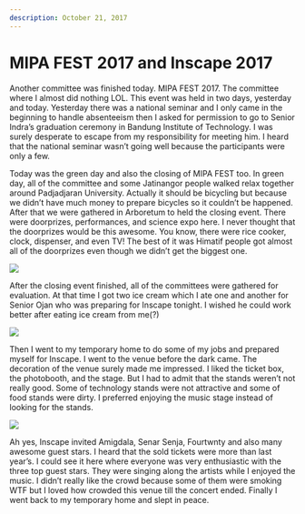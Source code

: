 ```yaml
---
description: October 21, 2017
---
```


# MIPA FEST 2017 and Inscape 2017

Another committee was finished today. MIPA FEST 2017. The committee where I almost did nothing LOL. This event was held in two days, yesterday and today. Yesterday there was a national seminar and I only came in the beginning to handle absenteeism then I asked for permission to go to Senior Indra’s graduation ceremony in Bandung Institute of Technology. I was surely desperate to escape from my responsibility for meeting him. I heard that the national seminar wasn’t going well because the participants were only a few.

Today was the green day and also the closing of MIPA FEST too. In green day, all of the committee and some Jatinangor people walked relax together around Padjadjaran University. Actually it should be bicycling but because we didn’t have much money to prepare bicycles so it couldn’t be happened. After that we were gathered in Arboretum to held the closing event. There were doorprizes, performances, and science expo here. I never thought that the doorprizes would be this awesome. You know, there were rice cooker, clock, dispenser, and even TV! The best of it was Himatif people got almost all of the doorprizes even though we didn’t get the biggest one.

![](https://sites.unpad.ac.id/realicejoanne/wp-content/uploads/sites/21214/2017/10/980858.jpg)

After the closing event finished, all of the committees were gathered for evaluation. At that time I got two ice cream which I ate one and another for Senior Ojan who was preparing for Inscape tonight. I wished he could work better after eating ice cream from me(?)

![](https://sites.unpad.ac.id/realicejoanne/wp-content/uploads/sites/21214/2017/10/4x3-768x1024.jpg)

Then I went to my temporary home to do some of my jobs and prepared myself for Inscape. I went to the venue before the dark came. The decoration of the venue surely made me impressed. I liked the ticket box, the photobooth, and the stage. But I had to admit that the stands weren’t not really good. Some of technology stands were not attractive and some of food stands were dirty. I preferred enjoying the music stage instead of looking for the stands.

![](https://sites.unpad.ac.id/realicejoanne/wp-content/uploads/sites/21214/2017/10/980859-e1517404939978.jpg)

Ah yes, Inscape invited Amigdala, Senar Senja, Fourtwnty and also many awesome guest stars. I heard that the sold tickets were more than last year’s. I could see it here where everyone was very enthusiastic with the three top guest stars. They were singing along the artists while I enjoyed the music. I didn’t really like the crowd because some of them were smoking WTF but I loved how crowded this venue till the concert ended. Finally I went back to my temporary home and slept in peace.
